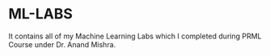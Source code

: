 # ML-LABS
It contains all of my Machine Learning Labs which I completed during PRML Course under Dr. Anand Mishra.
